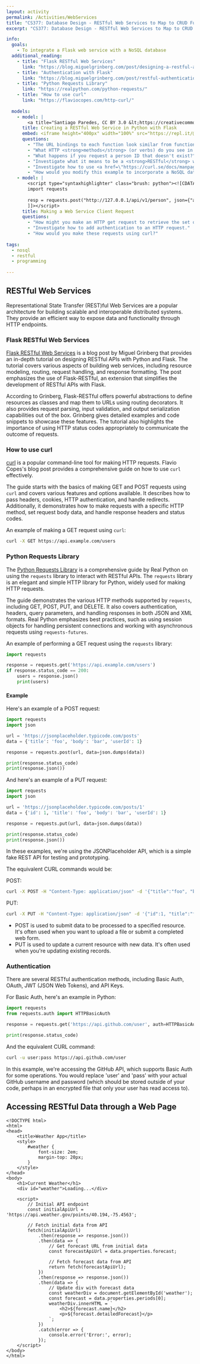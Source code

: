 ```yaml
---
layout: activity
permalink: /Activities/WebServices
title: "CS377: Database Design - RESTful Web Services to Map to CRUD Functionality"
excerpt: "CS377: Database Design - RESTful Web Services to Map to CRUD Functionality"

info:
  goals: 
    - To integrate a Flask web service with a NoSQL database
  additional_reading:
    - title: "Flask RESTful Web Services"
      link: "https://blog.miguelgrinberg.com/post/designing-a-restful-api-with-python-and-flask"
    - title: "Authentication with Flask"
      link: "https://blog.miguelgrinberg.com/post/restful-authentication-with-flask"
    - title: "Python Requests Library"
      link: "https://realpython.com/python-requests/"
    - title: "How to use curl"
      link: "https://flaviocopes.com/http-curl/"      
    
  models:
    - model: |
        <a title="Santiago Paredes, CC BY 3.0 &lt;https://creativecommons.org/licenses/by/3.0&gt;, via Wikimedia Commons" href="https://commons.wikimedia.org/wiki/File:SQLyHTTP.JPG"><img width="512" alt="SQLyHTTP" src="https://upload.wikimedia.org/wikipedia/commons/1/15/SQLyHTTP.JPG"></a>
      title: Creating a RESTful Web Service in Python with Flask
      embed: <iframe height="400px" width="100%" src="https://repl.it/@BillJr99/PythonMongoDBExample?lite=true" scrolling="no" frameborder="no" allowtransparency="true" allowfullscreen="true" sandbox="allow-forms allow-pointer-lock allow-popups allow-same-origin allow-scripts allow-modals"></iframe>  
      questions:
        - "The URL bindings to each function look similar from function to function; what differentiates them and what actions each function takes?"
        - "What HTTP <strong>methods</strong> (or verbs) do you see in this program?  To what part of the CRUD model does each correspond?"
        - "What happens if you request a person ID that doesn't exist?"
        - "Investigate what it means to be a <strong>RESTful</strong> web service?"
        - "Investigate how to use <a href=\"https://curl.se/docs/manpage.html\">curl</a> to invoke these web services."
        - "How would you modify this example to incorporate a NoSQL database backend?  How about a relational database backend?"
    - model: |
        <script type="syntaxhighlighter" class="brush: python"><![CDATA[        
        import requests
        
        resp = requests.post("http://127.0.0.1/api/v1/person", json={"age": 38, "name": "Alex"}, headers={'Accept': 'application/json'})
        ]]></script>
      title: Making a Web Service Client Request
      questions:
        - "How might you make an HTTP get request to retrieve the set of people from your example web service?"
        - "Investigate how to add authentication to an HTTP request."
        - "How would you make these requests using curl?"
        
tags:
  - nosql
  - restful
  - programming
  
---
```


## RESTful Web Services
Representational State Transfer (REST)ful Web Services are a popular architecture for building scalable and interoperable distributed systems. They provide an efficient way to expose data and functionality through HTTP endpoints. 

### Flask RESTful Web Services
[Flask RESTful Web Services](https://blog.miguelgrinberg.com/post/designing-a-restful-api-with-python-and-flask) is a blog post by Miguel Grinberg that provides an in-depth tutorial on designing RESTful APIs with Python and Flask. The tutorial covers various aspects of building web services, including resource modeling, routing, request handling, and response formatting. The post emphasizes the use of Flask-RESTful, an extension that simplifies the development of RESTful APIs with Flask.

According to Grinberg, Flask-RESTful offers powerful abstractions to define resources as classes and map them to URLs using routing decorators. It also provides request parsing, input validation, and output serialization capabilities out of the box. Grinberg gives detailed examples and code snippets to showcase these features. The tutorial also highlights the importance of using HTTP status codes appropriately to communicate the outcome of requests.

### How to use curl
[curl](https://flaviocopes.com/http-curl/) is a popular command-line tool for making HTTP requests. Flavio Copes's blog post provides a comprehensive guide on how to use `curl` effectively.

The guide starts with the basics of making GET and POST requests using `curl` and covers various features and options available. It describes how to pass headers, cookies, HTTP authentication, and handle redirects. Additionally, it demonstrates how to make requests with a specific HTTP method, set request body data, and handle response headers and status codes.

An example of making a GET request using `curl`:

```bash
curl -X GET https://api.example.com/users
```

### Python Requests Library
The [Python Requests Library](https://realpython.com/python-requests/) is a comprehensive guide by Real Python on using the `requests` library to interact with RESTful APIs. The `requests` library is an elegant and simple HTTP library for Python, widely used for making HTTP requests.

The guide demonstrates the various HTTP methods supported by `requests`, including GET, POST, PUT, and DELETE. It also covers authentication, headers, query parameters, and handling responses in both JSON and XML formats. Real Python emphasizes best practices, such as using session objects for handling persistent connections and working with asynchronous requests using `requests-futures`.

An example of performing a GET request using the `requests` library:

```python
import requests

response = requests.get('https://api.example.com/users')
if response.status_code == 200:
    users = response.json()
    print(users)
```

#### Example

Here's an example of a POST request:

```python
import requests
import json

url = 'https://jsonplaceholder.typicode.com/posts'
data = {'title': 'foo', 'body': 'bar', 'userId': 1}

response = requests.post(url, data=json.dumps(data))

print(response.status_code)
print(response.json())
```

And here's an example of a PUT request:

```python
import requests
import json

url = 'https://jsonplaceholder.typicode.com/posts/1'
data = {'id': 1, 'title': 'foo', 'body': 'bar', 'userId': 1}

response = requests.put(url, data=json.dumps(data))

print(response.status_code)
print(response.json())
```

In these examples, we're using the JSONPlaceholder API, which is a simple fake REST API for testing and prototyping.

The equivalent CURL commands would be:

POST:

```bash
curl -X POST -H "Content-Type: application/json" -d '{"title":"foo", "body":"bar", "userId":1}' https://jsonplaceholder.typicode.com/posts
```

PUT:

```bash
curl -X PUT -H "Content-Type: application/json" -d '{"id":1, "title":"foo", "body":"bar", "userId":1}' https://jsonplaceholder.typicode.com/posts/1
```

- POST is used to submit data to be processed to a specified resource. It's often used when you want to upload a file or submit a completed web form.
- PUT is used to update a current resource with new data. It's often used when you're updating existing records.

### Authentication
There are several RESTful authentication methods, including Basic Auth, OAuth, JWT (JSON Web Tokens), and API Keys. 

For Basic Auth, here's an example in Python:

```python
import requests
from requests.auth import HTTPBasicAuth

response = requests.get('https://api.github.com/user', auth=HTTPBasicAuth('user', 'pass'))

print(response.status_code)
```

And the equivalent CURL command:

```bash
curl -u user:pass https://api.github.com/user
```

In this example, we're accessing the GitHub API, which supports Basic Auth for some operations. You would replace 'user' and 'pass' with your actual GitHub username and password (which should be stored outside of your code, perhaps in an encrypted file that only your user has read access to).

## Accessing RESTful Data through a Web Page

```
<!DOCTYPE html>
<html>
<head>
    <title>Weather App</title>
    <style>
        #weather {
            font-size: 2em;
            margin-top: 20px;
        }
    </style>
</head>
<body>
    <h1>Current Weather</h1>
    <div id="weather">Loading...</div>

    <script>
        // Initial API endpoint
        const initialApiUrl = 'https://api.weather.gov/points/40.194,-75.4563';

        // Fetch initial data from API
        fetch(initialApiUrl)
            .then(response => response.json())
            .then(data => {
                // Get forecast URL from initial data
                const forecastApiUrl = data.properties.forecast;

                // Fetch forecast data from API
                return fetch(forecastApiUrl);
            })
            .then(response => response.json())
            .then(data => {
                // Update div with forecast data
                const weatherDiv = document.getElementById('weather');
                const forecast = data.properties.periods[0];
                weatherDiv.innerHTML = `
                    <h2>${forecast.name}</h2>
                    <p>${forecast.detailedForecast}</p>
                `;
            })
            .catch(error => {
                console.error('Error:', error);
            });
    </script>
</body>
</html>
```